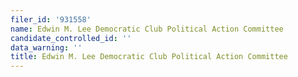 ```yaml
---
filer_id: '931558'
name: Edwin M. Lee Democratic Club Political Action Committee
candidate_controlled_id: ''
data_warning: ''
title: Edwin M. Lee Democratic Club Political Action Committee
---
```

